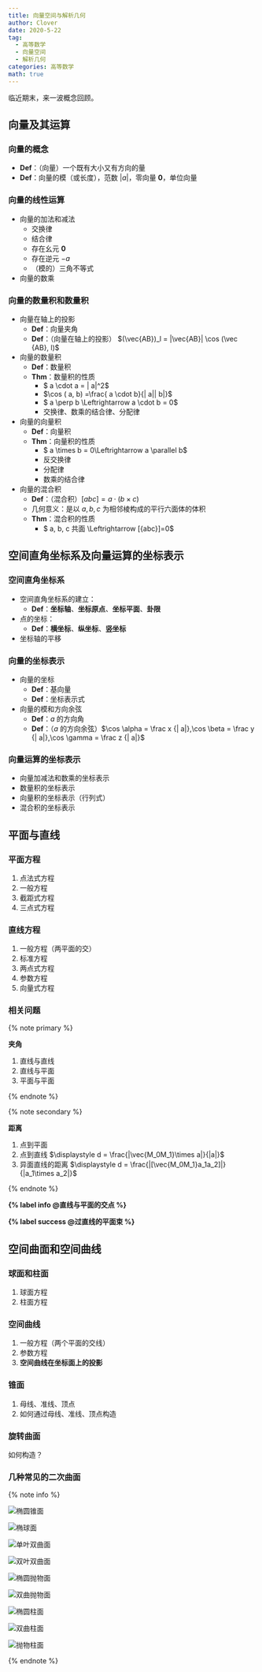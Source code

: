 ```yaml
---
title: 向量空间与解析几何
author: Clover
date: 2020-5-22
tag:
  - 高等数学
  - 向量空间
  - 解析几何
categories: 高等数学
math: true
---
```


临近期末，来一波概念回顾。

<!--more-->

## 向量及其运算

### 向量的概念

- **Def**：（向量）一个既有大小又有方向的量
- **Def**：向量的模（或长度），范数 $|a|$，零向量 $\mathbf 0$，单位向量

### 向量的线性运算

- 向量的加法和减法
  - 交换律
  - 结合律
  - 存在幺元 $\mathbf 0$
  - 存在逆元 $- a$
  - （模的）三角不等式
- 向量的数乘

### 向量的数量积和数量积

- 向量在轴上的投影
  - **Def**：向量夹角
  - **Def**：（向量在轴上的投影） $(\vec{AB})_l = |\vec{AB}| \cos (\vec {AB}, l)$
- 向量的数量积
  - **Def**：数量积
  - **Thm**：数量积的性质
    - $ a \cdot  a = | a|^2$
    - $\cos ( a,  b) =\frac{ a \cdot  b}{| a|| b|}$
    - $ a \perp  b \Leftrightarrow  a \cdot  b = 0$
    - 交换律、数乘的结合律、分配律
- 向量的向量积
  - **Def**：向量积
  - **Thm**：向量积的性质
    - $ a \times  b =  0\Leftrightarrow  a \parallel  b$
    - 反交换律
    - 分配律
    - 数乘的结合律
- 向量的混合积
  - **Def**：（混合积）$[{abc}] =  a \cdot ( b \times  c)$
  - 几何意义：是以 ${a,b,c}$ 为相邻棱构成的平行六面体的体积
  - **Thm**：混合积的性质
    - $ a, b, c 共面 \Leftrightarrow [{abc}]=0$

## 空间直角坐标系及向量运算的坐标表示

### 空间直角坐标系

- 空间直角坐标系的建立：
  - **Def**：**坐标轴**、**坐标原点**、**坐标平面**、**卦限**
- 点的坐标：
  - **Def**：**横坐标**、**纵坐标**、**竖坐标**
- 坐标轴的平移

### 向量的坐标表示

- 向量的坐标
  - **Def**：基向量
  - **Def**：坐标表示式
- 向量的模和方向余弦
  - **Def**：$a$ 的方向角
  - **Def**：（$a$ 的方向余弦）$\cos \alpha = \frac x {| a|},\cos \beta = \frac y {| a|},\cos \gamma = \frac z {| a|}$

### 向量运算的坐标表示

- 向量加减法和数乘的坐标表示
- 数量积的坐标表示
- 向量积的坐标表示（行列式）
- 混合积的坐标表示

## 平面与直线

### 平面方程

1. 点法式方程
2. 一般方程
3. 截距式方程
4. 三点式方程

### 直线方程

1. 一般方程（两平面的交）
2. 标准方程
3. 两点式方程
4. 参数方程
5. 向量式方程

### 相关问题

{% note primary %}

**夹角**

1. 直线与直线
2. 直线与平面
3. 平面与平面

{% endnote %}


{% note secondary %}

**距离**

1. 点到平面
2. 点到直线 $\displaystyle d = \frac{|\vec{M_0M_1}\times a|}{|a|}$
3. 异面直线的距离 $\displaystyle d = \frac{|[\vec{M_0M_1}a_1a_2]|}{|a_1\times a_2|}$

{% endnote %}

**{% label info  @直线与平面的交点 %}**

**{% label success  @过直线的平面束 %}**

## 空间曲面和空间曲线

### 球面和柱面

1. 球面方程
2. 柱面方程

### 空间曲线

1. 一般方程（两个平面的交线）
2. 参数方程
3. **空间曲线在坐标面上的投影**

### 锥面

1. 母线、准线、顶点
2. 如何通过母线、准线、顶点构造

### 旋转曲面

如何构造？

### 几种常见的二次曲面

{% note info %}

![椭圆锥面](https://pic3.zhimg.com/80/v2-2f9167b3a6014ae1db97a646450038e7_720w.jpg)

![椭球面](https://picb.zhimg.com/80/v2-7fdb424b614f185fd9f5d94d8108297d_720w.jpg)

![单叶双曲面](https://pic2.zhimg.com/80/v2-1b4cebaa0cf266408ed391542339f705_720w.jpg)


![双叶双曲面](https://pic3.zhimg.com/80/v2-61bc076dab1f7eed8316381a5c65c721_720w.jpg)

![椭圆抛物面](https://pic2.zhimg.com/80/v2-70b021de8960867ee4b4e9c06dcac6cb_720w.jpg)

![双曲抛物面](https://pic4.zhimg.com/80/v2-b7c91cce5f10d1ac258a45ae8a204c8e_720w.jpg)

![椭圆柱面](https://pic1.zhimg.com/80/v2-b84d818035a2a3654f9937a4d664080d_720w.jpg)

![双曲柱面](https://pic4.zhimg.com/80/v2-cd0e151a5ccf836a6e9f1edb683b40d5_720w.jpg)

![抛物柱面](https://pic1.zhimg.com/80/v2-8f6a7089275ec0d89c28fa6a611a2175_720w.jpg)

{% endnote %}


